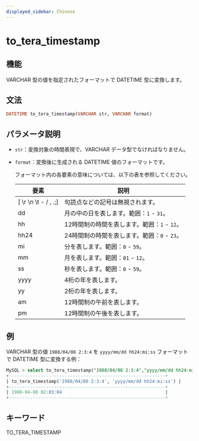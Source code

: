 ```yaml
---
displayed_sidebar: Chinese
---
```


# to_tera_timestamp

## 機能

VARCHAR 型の値を指定されたフォーマットで DATETIME 型に変換します。

## 文法

```Haskell
DATETIME to_tera_timestamp(VARCHAR str, VARCHAR format)
```

## パラメータ説明

- `str`：変換対象の時間表現で、VARCHAR データ型でなければなりません。

- `format`：変換後に生成される DATETIME 値のフォーマットです。

  フォーマット内の各要素の意味については、以下の表を参照してください。

  | **要素**           | **説明**                                              |
  | --------------------- | ------------------------------------------------------------ |
  | [ \r \n \t - / , .;] | 句読点などの記号は無視されます。                                           |
  | dd                    | 月の中の日を表します。範囲：`1` - `31`。                 |
  | hh                    | 12時間制の時間を表します。範囲：`1` - `12`。 |
  | hh24                  | 24時間制の時間を表します。範囲：`0` - `23`。 |
  | mi                    | 分を表します。範囲：`0` - `59`。                             |
  | mm                    | 月を表します。範囲：`01` - `12`。                            |
  | ss                    | 秒を表します。範囲：`0` - `59`。                               |
  | yyyy                  | 4桁の年を表します。                                           |
  | yy                    | 2桁の年を表します。                                           |
  | am                    | 12時間制の午前を表します。                                     |
  | pm                    | 12時間制の午後を表します。                                     |

## 例

VARCHAR 型の値 `1988/04/08 2:3:4` を `yyyy/mm/dd hh24:mi:ss` フォーマットで DATETIME 型に変換する例：

```SQL
MySQL > select to_tera_timestamp("1988/04/08 2:3:4","yyyy/mm/dd hh24:mi:ss");
+-----------------------------------------------------------+
| to_tera_timestamp('1988/04/08 2:3:4', 'yyyy/mm/dd hh24:mi:ss') |
+-----------------------------------------------------------+
| 1988-04-08 02:03:04                                       |
+-----------------------------------------------------------+
```

## キーワード

TO_TERA_TIMESTAMP

